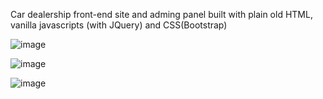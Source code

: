 Car dealership front-end site and adming panel built with plain old HTML, vanilla javascripts (with JQuery) and CSS(Bootstrap)

![image](https://user-images.githubusercontent.com/57234183/235739681-1b0f3d99-8aa3-4ce4-9170-8285020de538.png)

![image](https://user-images.githubusercontent.com/57234183/235740066-41495804-5b18-4aa6-ac20-3af78a6a4ffa.png)

![image](https://user-images.githubusercontent.com/57234183/235740985-c4a7ec4e-f749-44c7-8b7d-b48f6fdfad76.png)
